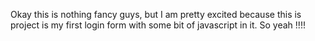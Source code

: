 Okay this is nothing fancy guys, but I am pretty excited because this is project is my first login form with some bit of javascript in it. So yeah !!!!
